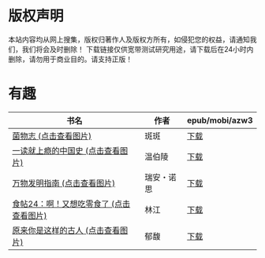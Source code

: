 # 版权声明

本站内容均从网上搜集，版权归著作人及版权方所有，如侵犯您的权益，请通知我们，我们将会及时删除！ 下载链接仅供宽带测试研究用途，请下载后在24小时内删除，请勿用于商业目的。请支持正版！

# 有趣

| 书名 | 作者 | epub/mobi/azw3 |
| --- | --- | --- |
| [菌物志 (点击查看图片)](https://www.dushupai.com/attachment/2024/06/11/2bd3a7aee31654dc.jpg) | 斑斑 | [下载](https://url89.ctfile.com/f/31084289-1375512040-b79e08?p=8866) |
| [一读就上瘾的中国史 (点击查看图片)](https://www.dushupai.com/attachment/2024/06/10/9cbcf6a823b6af9a.jpg) | 温伯陵 | [下载](https://url89.ctfile.com/f/31084289-1357001608-8e9514?p=8866) |
| [万物发明指南 (点击查看图片)](https://www.dushupai.com/attachment/2024/06/09/f0976f0af5e25f8a.jpg) | 瑞安・诺思 | [下载](https://url89.ctfile.com/f/31084289-1356987853-c23f39?p=8866) |
| [食帖24：啊！又想吃零食了 (点击查看图片)](https://www.dushupai.com/attachment/2024/06/07/6f263f4db9af6cb3.jpg) | 林江 | [下载](https://url89.ctfile.com/f/31084289-1357044592-d0d992?p=8866) |
| [原来你是这样的古人 (点击查看图片)](https://www.dushupai.com/attachment/2024/06/07/ad4675547851e8b5.jpg) | 郁馥 | [下载](https://url89.ctfile.com/f/31084289-1357037347-cb95ad?p=8866) |
